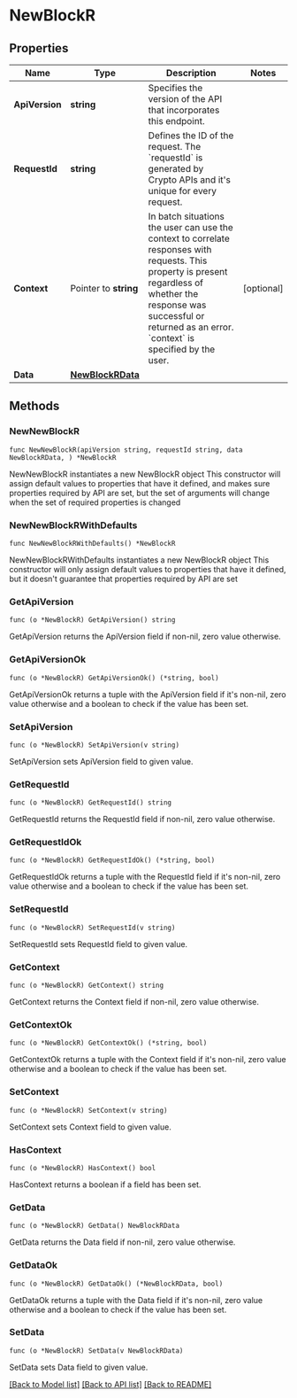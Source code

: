 # NewBlockR

## Properties

Name | Type | Description | Notes
------------ | ------------- | ------------- | -------------
**ApiVersion** | **string** | Specifies the version of the API that incorporates this endpoint. | 
**RequestId** | **string** | Defines the ID of the request. The &#x60;requestId&#x60; is generated by Crypto APIs and it&#39;s unique for every request. | 
**Context** | Pointer to **string** | In batch situations the user can use the context to correlate responses with requests. This property is present regardless of whether the response was successful or returned as an error. &#x60;context&#x60; is specified by the user. | [optional] 
**Data** | [**NewBlockRData**](NewBlockRData.md) |  | 

## Methods

### NewNewBlockR

`func NewNewBlockR(apiVersion string, requestId string, data NewBlockRData, ) *NewBlockR`

NewNewBlockR instantiates a new NewBlockR object
This constructor will assign default values to properties that have it defined,
and makes sure properties required by API are set, but the set of arguments
will change when the set of required properties is changed

### NewNewBlockRWithDefaults

`func NewNewBlockRWithDefaults() *NewBlockR`

NewNewBlockRWithDefaults instantiates a new NewBlockR object
This constructor will only assign default values to properties that have it defined,
but it doesn't guarantee that properties required by API are set

### GetApiVersion

`func (o *NewBlockR) GetApiVersion() string`

GetApiVersion returns the ApiVersion field if non-nil, zero value otherwise.

### GetApiVersionOk

`func (o *NewBlockR) GetApiVersionOk() (*string, bool)`

GetApiVersionOk returns a tuple with the ApiVersion field if it's non-nil, zero value otherwise
and a boolean to check if the value has been set.

### SetApiVersion

`func (o *NewBlockR) SetApiVersion(v string)`

SetApiVersion sets ApiVersion field to given value.


### GetRequestId

`func (o *NewBlockR) GetRequestId() string`

GetRequestId returns the RequestId field if non-nil, zero value otherwise.

### GetRequestIdOk

`func (o *NewBlockR) GetRequestIdOk() (*string, bool)`

GetRequestIdOk returns a tuple with the RequestId field if it's non-nil, zero value otherwise
and a boolean to check if the value has been set.

### SetRequestId

`func (o *NewBlockR) SetRequestId(v string)`

SetRequestId sets RequestId field to given value.


### GetContext

`func (o *NewBlockR) GetContext() string`

GetContext returns the Context field if non-nil, zero value otherwise.

### GetContextOk

`func (o *NewBlockR) GetContextOk() (*string, bool)`

GetContextOk returns a tuple with the Context field if it's non-nil, zero value otherwise
and a boolean to check if the value has been set.

### SetContext

`func (o *NewBlockR) SetContext(v string)`

SetContext sets Context field to given value.

### HasContext

`func (o *NewBlockR) HasContext() bool`

HasContext returns a boolean if a field has been set.

### GetData

`func (o *NewBlockR) GetData() NewBlockRData`

GetData returns the Data field if non-nil, zero value otherwise.

### GetDataOk

`func (o *NewBlockR) GetDataOk() (*NewBlockRData, bool)`

GetDataOk returns a tuple with the Data field if it's non-nil, zero value otherwise
and a boolean to check if the value has been set.

### SetData

`func (o *NewBlockR) SetData(v NewBlockRData)`

SetData sets Data field to given value.



[[Back to Model list]](../README.md#documentation-for-models) [[Back to API list]](../README.md#documentation-for-api-endpoints) [[Back to README]](../README.md)


